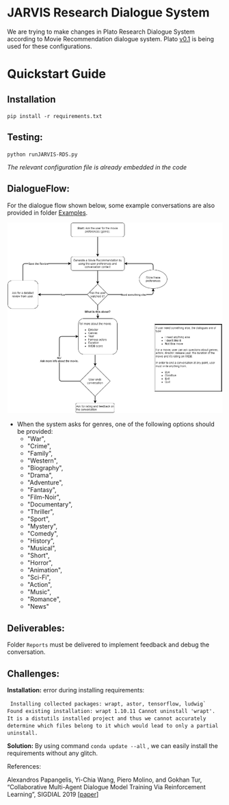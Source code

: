# JARVIS Research Dialogue System

We are trying to make changes in Plato Research Dialogue System according to Movie Recommendation dialogue system. Plato [v0.1]( https://github.com/uber-research/plato-research-dialogue-system/tree/f14f3c20d5a8fc473db00e68bf95acf58c0e0f8a ) is being used for these configurations.

# Quickstart Guide

## Installation

`pip install -r requirements.txt`

## Testing:

`python runJARVIS-RDS.py`

*The relevant configuration file is already embedded in the code*

## DialogueFlow:

For the dialogue flow shown below, some example conversations are also provided in folder [Examples](Examples).

![DialogChart.png](DialogChart.png)

- When the system asks for genres, one of the following options should be provided:
	- "War",
	- "Crime",
	- "Family",
	- "Western",
	- "Biography",
	- "Drama",
	- "Adventure",
	- "Fantasy",
	- "Film-Noir",
	- "Documentary",
	- "Thriller",
	- "Sport",
	- "Mystery",
	- "Comedy",
	- "History",
	- "Musical",
	- "Short",
	- "Horror",
	- "Animation",
	- "Sci-Fi",
	- "Action",
	- "Music",
	- "Romance",
	- "News"
## Deliverables:

Folder `Reports` must be delivered to implement feedback and debug the conversation.

## Challenges:

**Installation:** error during installing requirements:

``` Installing collected packages: wrapt, astor, tensorflow, ludwig` Found existing installation: wrapt 1.10.11 Cannot uninstall 'wrapt'. It is a distutils installed project and thus we cannot accurately determine which files belong to it
 which would lead to only a partial uninstall.```

**Solution:** By using command ```conda update --all``` , we can easily install the requirements without any glitch.


References:

Alexandros Papangelis, Yi-Chia Wang, Piero Molino, and Gokhan Tur,
“Collaborative Multi-Agent Dialogue Model Training Via Reinforcement Learning”,
SIGDIAL 2019 [[paper](https://arxiv.org/abs/1907.05507)]
